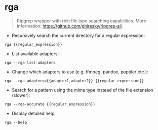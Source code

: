 # rga

> Ripgrep wrapper with rich file type searching capabilities.
> More information: <https://github.com/phiresky/ripgrep-all>.

- Recursively search the current directory for a regular expression:

`rga {{regular_expression}}`

- List available adapters:

`rga --rga-list-adapters`

- Change which adapters to use (e.g. ffmpeg, pandoc, poppler etc.):

`rga --rga-adapters={{adapter1,adapter2}} {{regular_expression}}`

- Search for a pattern using the mime type instead of the file extension (slower):

`rga --rga-accurate {{regular_expression}}`

- Display detailed help:

`rga --help`

